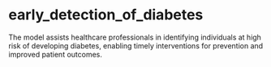 # early_detection_of_diabetes
The model assists healthcare professionals in identifying individuals at high risk of developing diabetes, enabling timely interventions for prevention and improved patient outcomes.
